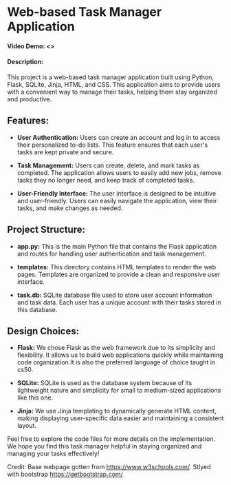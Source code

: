 # Web-based Task Manager Application
#### Video Demo: <>

#### Description:
This project is a web-based task manager application built using Python, Flask, SQLite, Jinja, HTML, and CSS. This application aims to provide users with a convenient way to manage their tasks, helping them stay organized and productive.

## Features:
- **User Authentication:** Users can create an account and log in to access their personalized to-do lists. This feature ensures that each user's tasks are kept private and secure.

- **Task Management:** Users can create, delete, and mark tasks as completed. The application allows users to easily add new jobs, remove tasks they no longer need, and keep track of completed tasks.

- **User-Friendly Interface:** The user interface is designed to be intuitive and user-friendly. Users can easily navigate the application, view their tasks, and make changes as needed.

## Project Structure:
- **app.py:** This is the main Python file that contains the Flask application and routes for handling user authentication and task management.

- **templates:** This directory contains HTML templates to render the web pages. Templates are organized to provide a clean and responsive user interface.

- **task.db:** SQLite database file used to store user account information and task data. Each user has a unique account with their tasks stored in this database.

## Design Choices:
- **Flask:** We chose Flask as the web framework due to its simplicity and flexibility. It allows us to build web applications quickly while maintaining code organization.It is also the preferred language of choice taught in cs50.

- **SQLite:** SQLite is used as the database system because of its lightweight nature and simplicity for small to medium-sized applications like this one.

- **Jinja:** We use Jinja templating to dynamically generate HTML content, making displaying user-specific data easier and maintaining a consistent layout.


Feel free to explore the code files for more details on the implementation. We hope you find this task manager helpful in staying organized and managing your tasks effectively!

Credit: Base webpage gotten from https://www.w3schools.com/. Stlyed with bootstrap https://getbootstrap.com/